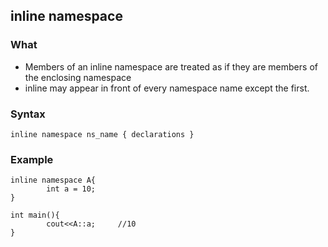 ## inline namespace
### What
- Members of an inline namespace are treated as if they are members of the enclosing namespace
- inline may appear in front of every namespace name except the first.

### Syntax
```  
inline namespace ns_name { declarations }
```

### Example
```
inline namespace A{
        int a = 10;
}

int main(){
        cout<<A::a;     //10
}
```
